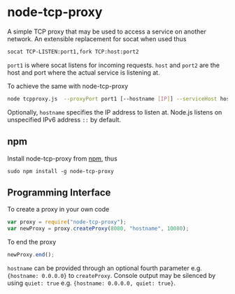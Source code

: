 # node-tcp-proxy

A simple TCP proxy that may be used to access a service on another network. An extensible replacement for socat when used thus

```bash
socat TCP-LISTEN:port1,fork TCP:host:port2
```

`port1` is where socat listens for incoming requests. `host` and `port2` are the host and port where the actual service is listening at.

To achieve the same with node-tcp-proxy

```bash
node tcpproxy.js  --proxyPort port1 [--hostname [IP]] --serviceHost host --servicePort port2 [--q]
```

Optionally, `hostname` specifies the IP address to listen at. Node.js listens on unspecified IPv6 address `::` by default.

## npm

Install node-tcp-proxy from [npm](https://www.npmjs.com/package/node-tcp-proxy), thus
```
sudo npm install -g node-tcp-proxy
```

## Programming Interface

To create a proxy in your own code

```javascript
var proxy = require("node-tcp-proxy");
var newProxy = proxy.createProxy(8080, "hostname", 10080);
```

To end the proxy

```javascript
newProxy.end();
```

`hostname` can be provided through an optional fourth parameter e.g. `{hostname: 0.0.0.0}` to `createProxy`. Console output may be silenced by using `quiet: true` e.g. `{hostname: 0.0.0.0, quiet: true}`.
